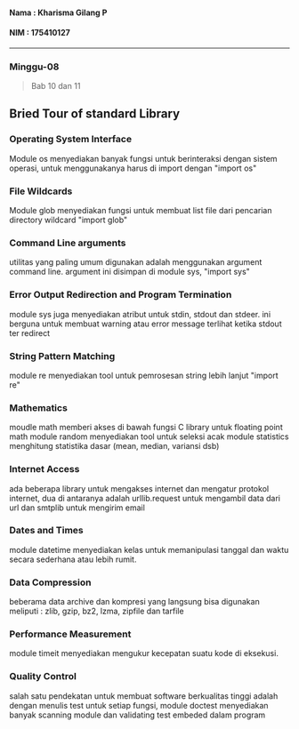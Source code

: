 #### Nama : Kharisma Gilang P
#### NIM : 175410127
---
### Minggu-08
> Bab 10 dan 11

## Bried Tour of standard Library

### Operating System Interface
Module os menyediakan banyak fungsi untuk berinteraksi dengan sistem operasi, untuk menggunakanya harus di import dengan "import os"

### File Wildcards
Module glob menyediakan fungsi untuk membuat list file dari pencarian directory wildcard "import glob"

### Command Line arguments
utilitas yang paling umum digunakan adalah menggunakan argument command line. argument ini disimpan di module sys, "import sys"

### Error Output Redirection and Program Termination
module sys juga menyediakan atribut untuk stdin, stdout dan stdeer. ini berguna untuk membuat warning atau error message terlihat ketika stdout ter redirect

### String Pattern Matching
module re menyediakan tool untuk pemrosesan string lebih lanjut "import re"

### Mathematics
moudle math memberi akses di bawah fungsi C library untuk floating point math module random menyediakan tool untuk seleksi acak module statistics menghitung statistika dasar (mean, median, variansi dsb)

### Internet Access
ada beberapa library untuk mengakses internet dan mengatur protokol internet, dua di antaranya adalah urllib.request untuk mengambil data dari url dan smtplib untuk mengirim email

### Dates and Times
module datetime menyediakan kelas untuk memanipulasi tanggal dan waktu secara sederhana atau lebih rumit.

### Data Compression
beberama data archive dan kompresi yang langsung bisa digunakan meliputi : zlib, gzip, bz2, lzma, zipfile dan tarfile

### Performance Measurement
module timeit menyediakan mengukur kecepatan suatu kode di eksekusi.

### Quality Control
salah satu pendekatan untuk membuat software berkualitas tinggi adalah dengan menulis test untuk setiap fungsi, module doctest menyediakan banyak scanning module dan validating test embeded dalam program